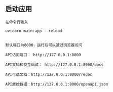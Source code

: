 ## 启动应用

    在命令行输入

    uvicorn main:app --reload
    

    默认端口为8000，运行后可以通过浏览器访问

    API访问端口： http://127.0.0.1:8000

    API文档和交互调试： http://127.0.0.1:8000/docs

    API可选文档：http://127.0.0.1:8000/redoc

    API原始数据：http://127.0.0.1:8000/openapi.json
